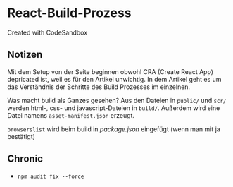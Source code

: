 # React-Build-Prozess
Created with CodeSandbox

## Notizen
Mit dem Setup von der Seite beginnen obwohl CRA (Create React App) depricated ist, weil es für den Artikel unwichtig. In dem Artikel geht es um das Verständnis der Schritte des Build Prozesses im einzelnen.

Was macht build als Ganzes gesehen?
Aus den Dateien in `public/` und `scr/` werden html-, css- und javascript-Dateien in `build/`.
Außerdem wird eine Datei namens `asset-manifest.json` erzeugt.

`browserslist` wird beim build in *package.json* eingefügt (wenn man mit ja bestätigt)

## Chronic
- `npm audit fix --force`